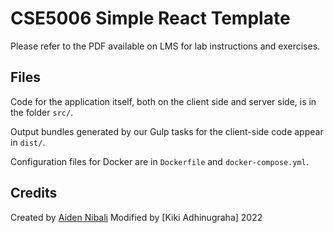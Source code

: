 # CSE5006 Simple React Template

Please refer to the PDF available on LMS for lab instructions and exercises.

## Files

Code for the application itself, both on the client side and server side, is in
the folder `src/`.

Output bundles generated by our Gulp tasks for the client-side code appear in `dist/`.

Configuration files for Docker are in `Dockerfile` and `docker-compose.yml`.

## Credits

Created by [Aiden Nibali](http://aiden.nibali.org)
Modified by [Kiki Adhinugraha] 2022

